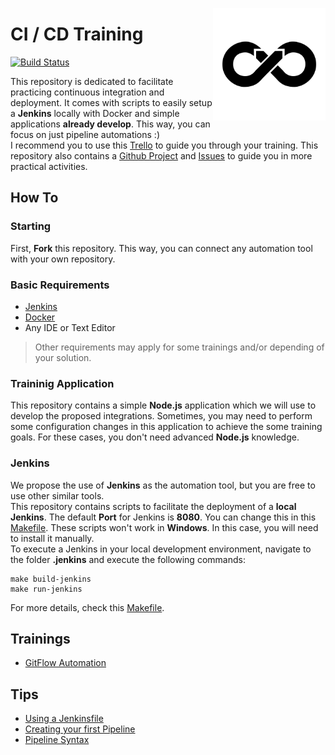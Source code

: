 <a href="https://trello.com/b/ce1BS8Oh"><img src=".github/logo.png" width="180px" align="right" /></a>

# CI / CD Training
[![Build Status](https://travis-ci.org/vitorsalgado/ci-cd-training-proposal.svg?branch=master)](https://travis-ci.org/vitorsalgado/ci-cd-training-proposal)  

This repository is dedicated to facilitate practicing continuous integration and deployment. 
It comes with scripts to easily setup a **Jenkins** locally with Docker and simple applications **already develop**. 
This way, you can focus on just pipeline automations :)  
I recommend you to use this [Trello](https://trello.com/b/ce1BS8Oh) to guide you through your training. 
This repository also contains a [Github Project](https://github.com/vitorsalgado/ci-cd-training/projects/2) and [Issues](https://github.com/vitorsalgado/ci-cd-training/issues) to guide you in more practical activities.

## How To

### Starting
First, **Fork** this repository. This way, you can connect any automation tool with your own repository.  

### Basic Requirements
- [Jenkins](https://jenkins.io/)
- [Docker](https://docs.docker.com/)
- Any IDE or Text Editor

> Other requirements may apply for some trainings and/or depending of your solution.

### Traininig Application
This repository contains a simple **Node.js** application which we will use to develop the proposed integrations. 
Sometimes, you may need to perform some configuration changes in this application to achieve the some training goals. For these cases, you don't need advanced **Node.js** knowledge.  

### Jenkins
We propose the use of **Jenkins** as the automation tool, but you are free to use other similar tools.  
This repository contains scripts to facilitate the deployment of a **local Jenkins**. The default **Port** for Jenkins is **8080**. You can change this in this [Makefile](./.jenkins/Makefile).
These scripts won't work in **Windows**. In this case, you will need to install it manually.  
To execute a Jenkins in your local development environment, navigate to the folder **.jenkins** and execute the following commands:  
```
make build-jenkins
make run-jenkins
```
For more details, check this [Makefile](./.jenkins/Makefile).  

## Trainings
- [GitFlow Automation](./.training_tracks/GITFLOW_AUTOMATION.md)

## Tips
- [Using a Jenkinsfile](https://jenkins.io/doc/book/pipeline/jenkinsfile/)
- [Creating your first Pipeline](https://jenkins.io/doc/pipeline/tour/hello-world/)
- [Pipeline Syntax](https://jenkins.io/doc/book/pipeline/syntax/)
